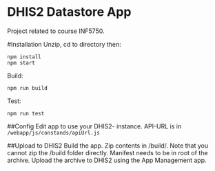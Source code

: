 # DHIS2 Datastore App
Project related to course INF5750.

#Installation
 Unzip, cd to directory then:
``` ssh 
npm install
npm start 
 ```
Build: 
``` ssh 
npm run build
``` 


Test:
``` ssh 
npm run test
``` 

##Config
 Edit app to use your DHIS2- instance.
 API-URL is in `/webapp/js/constands/apiUrl.js`
 
 
##Upload to DHIS2
 Build the app. Zip contents in /build/. Note that you cannot zip the /build folder directly. 
 Manifest needs to be in root of the archive.
 Upload the archive to DHIS2 using the App Management app.